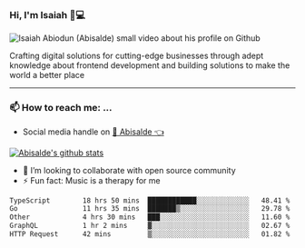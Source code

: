 ### Hi, I'm Isaiah 🌻💻

<img src="https://res.cloudinary.com/abisalde/image/upload/c_scale,h_311,w_816/v1616039512/Abisalde_github.gif" alt="Isaiah Abiodun (Abisalde) small video about his profile on Github">

Crafting digital solutions for cutting-edge businesses through adept knowledge about frontend development and building solutions to make the world a better place
<hr>

### 📫 How to reach me: ...
- Social media handle on <a href="https://twitter.com/abisalde">🔔  Abisalde   👈</a>


[![Abisalde's github stats](https://github-readme-stats.vercel.app/api?username=abisalde)](https://github.com/abisalde/github-readme-stats)

- 👯 I’m looking to collaborate with open source community
- ⚡ Fun fact: Music is a therapy for me


<!--
**abisalde/Abisalde** is a ✨ _special_ ✨ repository because its `README.md` (this file) appears on your GitHub profile.

Here are some ideas to get you started:


- 👯 I’m looking to collaborate with open source community
- 🤔 I’m looking for help with ...
- 💬 Ask me about ...
- 📫 How to reach me: ...
- 😄 Pronouns: ...
- ⚡ Fun fact: ...
-->

<!--START_SECTION:waka-->

```txt
TypeScript        18 hrs 50 mins  ████████████░░░░░░░░░░░░░   48.41 %
Go                11 hrs 35 mins  ███████▒░░░░░░░░░░░░░░░░░   29.78 %
Other             4 hrs 30 mins   ███░░░░░░░░░░░░░░░░░░░░░░   11.60 %
GraphQL           1 hr 2 mins     ▓░░░░░░░░░░░░░░░░░░░░░░░░   02.67 %
HTTP Request      42 mins         ▒░░░░░░░░░░░░░░░░░░░░░░░░   01.82 %
```

<!--END_SECTION:waka-->

